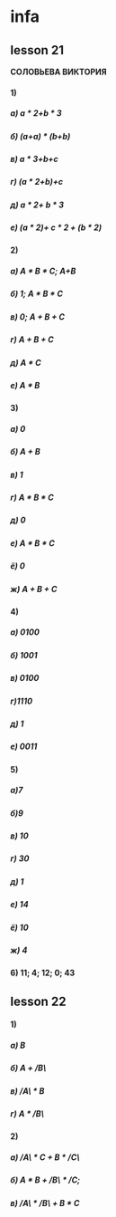 # infa

## **lesson 21**
**СОЛОВЬЕВА ВИКТОРИЯ**

#### 1) 
##### а) a * 2+b * 3
##### б) (a+a) * (b+b)
##### в) a * 3+b+c 
##### г) (a * 2+b)+c
##### д) a * 2+ b * 3 
##### е) (a * 2)+ c * 2 + (b * 2)
#### 2)
##### а) A * B * C; A+B 
##### б) 1; A * B * C
##### в) 0; A + B + C 
##### г) A + B + C
##### д) A * C
##### е) A * B
#### 3) 
##### а) 0
##### б) A + B
##### в) 1
##### г) A * B * C
##### д) 0
##### е) A * B * C
##### ё) 0
##### ж) A + B + C
#### 4) 
##### а) 0100
##### б) 1001
##### в) 0100 
##### г)1110  
##### д) 1
##### е) 0011
#### 5)
##### а)7
##### б)9
##### в) 10
##### г) 30
##### д) 1
##### е) 14
##### ё) 10
##### ж) 4
#### 6) 11; 4; 12; 0; 43

## **lesson 22**

#### 1) 
##### a) B
##### б) A + /B\
##### в) /A\ * B 
##### г) A * /B\
#### 2) 
##### а) /A\ * C + B * /C\ 
##### б) A * B + /B\ * /C\; 
##### в) /A\ * /B\ + B * C
